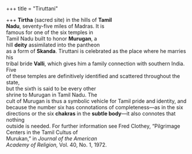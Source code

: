 +++
title = "Tiruttani"

+++
**Tirtha** (sacred site) in the hills of **Tamil**  
**Nadu**, seventy-five miles of Madras. It is  
famous for one of the six temples in  
Tamil Nadu built to honor **Murugan**, a  
hill **deity** assimilated into the pantheon  
as a form of **Skanda**. Tiruttani is celebrated as the place where he marries his  
tribal bride **Valli**, which gives him a family connection with southern India. Five  
of these temples are definitively identified and scattered throughout the state,  
but the sixth is said to be every other  
shrine to Murugan in Tamil Nadu. The  
cult of Murugan is thus a symbolic vehicle for Tamil pride and identity, and  
because the number six has connotations of completeness—as in the six  
directions or the six **chakras** in the **subtle body**—it also connotes that nothing  
outside is needed. For further information see Fred Clothey, “Pilgrimage  
Centers in the Tamil Cultus of  
Murukan,” in *Journal of the American*  
*Academy of Religion,* Vol. 40, No. 1, 1972.
